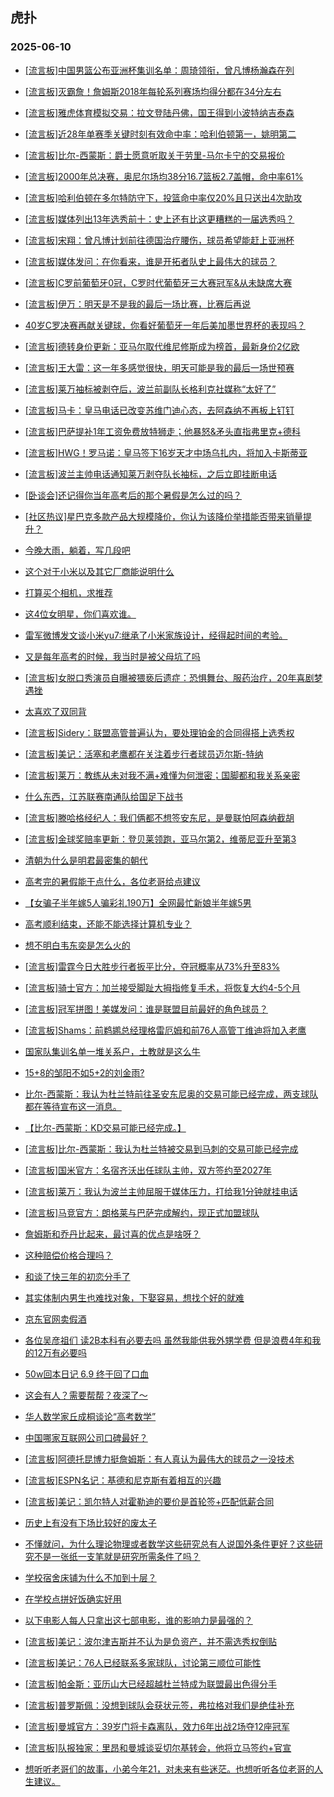 ## 虎扑 
### 2025-06-10

+ [[流言板]中国男篮公布亚洲杯集训名单：周琦领衔，曾凡博杨瀚森在列](https://bbs.hupu.com/633074256.html)

+ [[流言板]灭霸詹！詹姆斯2018年每轮系列赛场均得分都在34分左右](https://bbs.hupu.com/633075039.html)

+ [[流言板]雅虎体育模拟交易：拉文登陆丹佛，国王得到小波特纳吉泰森](https://bbs.hupu.com/633072252.html)

+ [[流言板]近28年单赛季关键时刻有效命中率：哈利伯顿第一，姚明第二](https://bbs.hupu.com/633075426.html)

+ [[流言板]比尔-西蒙斯：爵士愿意听取关于劳里-马尔卡宁的交易报价](https://bbs.hupu.com/633075390.html)

+ [[流言板]2000年总决赛，奥尼尔场均38分16.7篮板2.7盖帽，命中率61%](https://bbs.hupu.com/633073127.html)

+ [[流言板]哈利伯顿在多尔特防守下，投篮命中率仅20%且只送出4次助攻](https://bbs.hupu.com/633075636.html)

+ [[流言板]媒体列出13年选秀前十：史上还有比这更糟糕的一届选秀吗？](https://bbs.hupu.com/633072930.html)

+ [[流言板]宋翔：曾凡博计划前往德国治疗腰伤，球员希望能赶上亚洲杯](https://bbs.hupu.com/633075373.html)

+ [[流言板]媒体发问：在你看来，谁是开拓者队史上最伟大的球员？](https://bbs.hupu.com/633074186.html)

+ [[流言板]C罗前葡萄牙0冠，C罗时代葡萄牙三大赛冠军&amp;从未缺席大赛](https://bbs.hupu.com/633066971.html)

+ [[流言板]伊万：明天是不是我的最后一场比赛，比赛后再说](https://bbs.hupu.com/633070258.html)

+ [40岁C罗决赛再献关键球，你看好葡萄牙一年后美加墨世界杯的表现吗？](https://bbs.hupu.com/633066865.html)

+ [[流言板]德转身价更新：亚马尔取代维尼修斯成为榜首，最新身价2亿欧](https://bbs.hupu.com/633072519.html)

+ [[流言板]王大雷：这一年多感觉很快，明天可能是我的最后一场世预赛](https://bbs.hupu.com/633070116.html)

+ [[流言板]莱万袖标被剥夺后，波兰前副队长格利克社媒称“太好了”](https://bbs.hupu.com/633069165.html)

+ [[流言板]马卡：皇马电话已改变苏维门迪心态，去阿森纳不再板上钉钉](https://bbs.hupu.com/633068571.html)

+ [[流言板]巴萨提补1年工资免费放特狮走；他暴怒&amp;矛头直指弗里克+德科](https://bbs.hupu.com/633068275.html)

+ [[流言板]HWG！罗马诺：皇马签下16岁天才中场乌扎内，将加入卡斯蒂亚](https://bbs.hupu.com/633067947.html)

+ [[流言板]波兰主帅电话通知莱万剥夺队长袖标，之后立即挂断电话](https://bbs.hupu.com/633068824.html)

+ [[卧谈会]还记得你当年高考后的那个暑假是怎么过的吗？](https://bbs.hupu.com/633074499.html)

+ [[社区热议]星巴克多款产品大规模降价，你认为该降价举措能否带来销量提升？](https://bbs.hupu.com/633071000.html)

+ [今晚大雨，躺着，写几段吧](https://bbs.hupu.com/633073457.html)

+ [这个对于小米以及其它厂商能说明什么](https://bbs.hupu.com/633071052.html)

+ [打算买个相机，求推荐](https://bbs.hupu.com/633072316.html)

+ [这4位女明星，你们喜欢谁。](https://bbs.hupu.com/633072494.html)

+ [雷军微博发文谈小米yu7:继承了小米家族设计，经得起时间的考验。](https://bbs.hupu.com/633073986.html)

+ [又是每年高考的时候，我当时是被父母坑了吗](https://bbs.hupu.com/633073744.html)

+ [[流言板]女脱口秀演员自曝被猥亵后遗症：恐惧舞台、服药治疗，20年喜剧梦遇挫](https://bbs.hupu.com/633072013.html)

+ [太喜欢了双同背](https://bbs.hupu.com/633073774.html)

+ [[流言板]Sidery：联盟高管普遍认为，要处理铂金的合同得搭上选秀权](https://bbs.hupu.com/633077103.html)

+ [[流言板]美记：活塞和老鹰都在关注着步行者球员迈尔斯-特纳](https://bbs.hupu.com/633075504.html)

+ [[流言板]莱万：教练从未对我不满+难懂为何泄密；国脚都和我关系亲密](https://bbs.hupu.com/633075531.html)

+ [什么东西，江苏联赛南通队给国足下战书](https://bbs.hupu.com/633075929.html)

+ [[流言板]滕哈格经纪人：我们俩都不想签安东尼，是曼联怕阿森纳截胡](https://bbs.hupu.com/633075882.html)

+ [[流言板]金球奖赔率更新：登贝莱领跑，亚马尔第2，维蒂尼亚升至第3](https://bbs.hupu.com/633073750.html)

+ [清朝为什么是明君最密集的朝代](https://bbs.hupu.com/633073944.html)

+ [高考完的暑假能干点什么，各位老哥给点建议](https://bbs.hupu.com/633074392.html)

+ [【女骗子半年嫁5人骗彩礼190万】全网最忙新娘半年嫁5男](https://bbs.hupu.com/633073645.html)

+ [高考顺利结束，还能不能选择计算机专业？](https://bbs.hupu.com/633074369.html)

+ [想不明白韦东奕是怎么火的](https://bbs.hupu.com/633074024.html)

+ [[流言板]雷霆今日大胜步行者扳平比分，夺冠概率从73%升至83%](https://bbs.hupu.com/633076394.html)

+ [[流言板]骑士官方：加兰接受脚趾大拇指修复手术，将恢复大约4-5个月](https://bbs.hupu.com/633078406.html)

+ [[流言板]冠军拼图！美媒发问：谁是联盟目前最好的角色球员？](https://bbs.hupu.com/633078361.html)

+ [[流言板]Shams：前鹈鹕总经理格雷厄姆和前76人高管丁维迪将加入老鹰](https://bbs.hupu.com/633077318.html)

+ [国家队集训名单一堆关系户，土教就是这么牛](https://bbs.hupu.com/633076287.html)

+ [15+8的邹阳不如5+2的刘金雨?](https://bbs.hupu.com/633077164.html)

+ [比尔-西蒙斯：我认为杜兰特前往圣安东尼奥的交易可能已经完成，两支球队都在等待宣布这一消息。](https://bbs.hupu.com/633077470.html)

+ [【比尔-西蒙斯：KD交易可能已经完成。】](https://bbs.hupu.com/633077741.html)

+ [[流言板]比尔-西蒙斯：我认为杜兰特被交易到马刺的交易可能已经完成](https://bbs.hupu.com/633080512.html)

+ [[流言板]国米官方：名宿齐沃出任球队主帅，双方签约至2027年](https://bbs.hupu.com/633075595.html)

+ [[流言板]莱万：我认为波兰主帅屈服于媒体压力，打给我1分钟就挂电话](https://bbs.hupu.com/633075375.html)

+ [[流言板]马竞官方：朗格莱与巴萨完成解约，现正式加盟球队](https://bbs.hupu.com/633075778.html)

+ [詹姆斯和乔丹比起来，最讨喜的优点是啥呀？](https://bbs.hupu.com/633076011.html)

+ [这种赔偿价格合理吗？](https://bbs.hupu.com/633076093.html)

+ [和谈了快三年的初恋分手了](https://bbs.hupu.com/633078394.html)

+ [其实体制内男生也难找对象，下娶容易，想找个好的就难](https://bbs.hupu.com/633077950.html)

+ [京东官网卖假酒](https://bbs.hupu.com/633078110.html)

+ [各位吴彦祖们 读2B本科有必要去吗 虽然我能供我外甥学费 但是浪费4年和我的12万有必要吗](https://bbs.hupu.com/633076467.html)

+ [50w回本日记 6.9 终于回了口血](https://bbs.hupu.com/633076638.html)

+ [这会有人？需要帮帮？夜深了～](https://bbs.hupu.com/633079958.html)

+ [华人数学家丘成桐谈论“高考数学”](https://bbs.hupu.com/633076211.html)

+ [中国哪家互联网公司口碑最好？](https://bbs.hupu.com/633075898.html)

+ [[流言板]阿德托昆博力挺詹姆斯：有人真认为最伟大的球员之一没技术](https://bbs.hupu.com/633080410.html)

+ [[流言板]ESPN名记：基德和尼克斯有着相互的兴趣](https://bbs.hupu.com/633080536.html)

+ [[流言板]美记：凯尔特人对霍勒迪的要价是首轮签+匹配低薪合同](https://bbs.hupu.com/633080462.html)

+ [历史上有没有下场比较好的废太子](https://bbs.hupu.com/633078074.html)

+ [不懂就问，为什么理论物理或者数学这些研究总有人说国外条件更好？这些研究不是一张纸一支笔就是研究所需条件了吗？](https://bbs.hupu.com/633077463.html)

+ [学校宿舍床铺为什么不加到十层？](https://bbs.hupu.com/633077309.html)

+ [在学校点拼好饭确实好用](https://bbs.hupu.com/633078676.html)

+ [以下电影人每人只拿出这七部电影，谁的影响力是最强的？](https://bbs.hupu.com/633079145.html)

+ [[流言板]美记：波尔津吉斯并不认为是负资产，并不需选秀权倒贴](https://bbs.hupu.com/633081037.html)

+ [[流言板]美记：76人已经联系多家球队，讨论第三顺位可能性](https://bbs.hupu.com/633080628.html)

+ [[流言板]帕金斯：亚历山大已经超越杜兰特成为联盟最出色得分手](https://bbs.hupu.com/633080959.html)

+ [[流言板]普罗斯佩：没想到球队会获状元签，弗拉格对我们是绝佳补充](https://bbs.hupu.com/633080608.html)

+ [[流言板]曼城官方：39岁门将卡森离队，效力6年出战2场夺12座冠军](https://bbs.hupu.com/633070968.html)

+ [[流言板]队报独家：里昂和曼城谈妥切尔基转会，他将立马签约+官宣](https://bbs.hupu.com/633072607.html)

+ [想听听老哥们的故事，小弟今年21，对未来有些迷茫。也想听听各位老哥的人生建议。](https://bbs.hupu.com/633077898.html)

